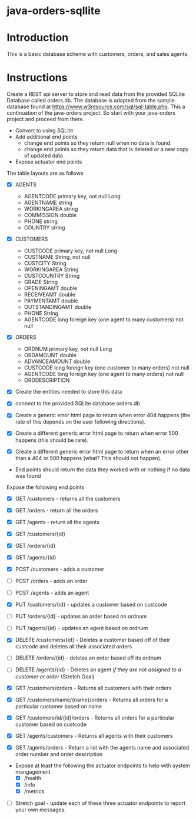 # java-orders-sqllite

# Introduction

This is a basic database scheme with customers, orders, and sales agents.

# Instructions

Create a REST api server to store and read data from the provided SQLite Database called orders.db. The database is adapted from the sample database found at https://www.w3resource.com/sql/sql-table.php. This a continuation of the java-orders project. So start with your java-orders project and proceed from there.

* Convert to using SQLite
* Add additional end points
  - change end points so they return null when no data is found.
  - change end points so they return data that is deleted or a new copy of updated data
* Expose actuator end points

The table layouts are as follows

- [x] AGENTS
  * AGENTCODE primary key, not null Long
  * AGENTNAME string
  * WORKINGAREA string
  * COMMISSION double
  * PHONE string
  * COUNTRY string

- [x] CUSTOMERS
  * CUSTCODE primary key, not null Long
  * CUSTNAME String, not null
  * CUSTCITY String
  * WORKINGAREA String
  * CUSTCOUNTRY String
  * GRADE String
  * OPENINGAMT double
  * RECEIVEAMT double
  * PAYMENTAMT double
  * OUTSTANDINGAMT double
  * PHONE String
  * AGENTCODE long foreign key (one agent to many customers) not null

- [x] ORDERS
  * ORDNUM primary key, not null Long
  * ORDAMOUNT double
  * ADVANCEAMOUNT double
  * CUSTCODE long foreign key (one customer to many orders) not null
  * AGENTCODE long foreign key (one agent to many orders) not null
  * ORDDESCRIPTION


- [x] Create the entities needed to store this data
- [x] connect to the provided SQLite database orders.db
 
- [x] Create a generic error html page to return when error 404 happens (the rate of this depends on the user following directions).
- [x] Create a different generic error html page to return when error 500 happens (this should be rare).
- [x] Create a different generic error html page to return when an error other than a 404 or 500 happens (what? This should not happen).

- End points should return the data they worked with or nothing if no data was found

Expose the following end points

- [x] GET /customers - returns all the customers
- [x] GET /orders - return all the orders
- [x] GET /agents - return all the agents

- [x] GET /customers/{id}
- [x] GET /orders/{id}
- [x] GET /agents/{id}

- [x] POST /customers - adds a customer
- [ ] POST /orders - adds an order
- [ ] POST /agents - adds an agent

- [x] PUT /customers/{id} - updates a customer based on custcode
- [ ] PUT /orders/{id} - updates an order based on ordnum
- [ ] PUT /agents/{id} - updates an agent based on ordnum

- [x] DELETE /customers/{id} - Deletes a customer based off of their custcode and deletes all their associated orders
- [ ] DELETE /orders/{id} - deletes an order based off its ordnum
- [ ] DELETE /agents/{id} - Deletes an agent *if they are not assigned to a customer or order* (Stretch Goal)

- [x] GET /customers/orders - Returns all customers with their orders
- [x] GET /customers/name/{name}/orders - Returns all orders for a particular customer based on name
- [x] GET /customers/id/{id}/orders - Returns all orders for a particular customer based on custcode
- [x] GET /agents/customers - Returns all agents with their customers
- [x] GET /agents/orders - Return a list with the agents name and associated order number and order description

* Expose at least the following the actuator endpoints to help with system mangagement
   - [x] /health
   - [x] /info
   - [x] /metrics
   
- [ ] Stretch goal - update each of these three actuator endpoints to report your own messages. 

